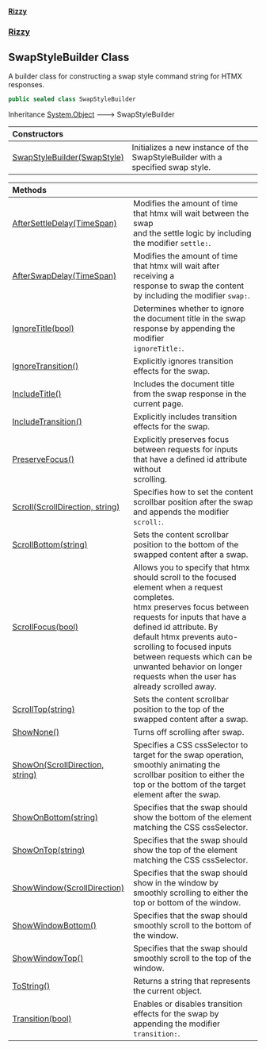 #### [Rizzy](index.md 'index')
### [Rizzy](Rizzy.md 'Rizzy')

## SwapStyleBuilder Class

A builder class for constructing a swap style command string for HTMX responses.

```csharp
public sealed class SwapStyleBuilder
```

Inheritance [System.Object](https://docs.microsoft.com/en-us/dotnet/api/System.Object 'System.Object') &#129106; SwapStyleBuilder

| Constructors | |
| :--- | :--- |
| [SwapStyleBuilder(SwapStyle)](Rizzy.SwapStyleBuilder.SwapStyleBuilder(Rizzy.SwapStyle).md 'Rizzy.SwapStyleBuilder.SwapStyleBuilder(Rizzy.SwapStyle)') | Initializes a new instance of the SwapStyleBuilder with a specified swap style. |

| Methods | |
| :--- | :--- |
| [AfterSettleDelay(TimeSpan)](Rizzy.SwapStyleBuilder.AfterSettleDelay(System.TimeSpan).md 'Rizzy.SwapStyleBuilder.AfterSettleDelay(System.TimeSpan)') | Modifies the amount of time that htmx will wait between the swap <br/>and the settle logic by including the modifier `settle:`. |
| [AfterSwapDelay(TimeSpan)](Rizzy.SwapStyleBuilder.AfterSwapDelay(System.TimeSpan).md 'Rizzy.SwapStyleBuilder.AfterSwapDelay(System.TimeSpan)') | Modifies the amount of time that htmx will wait after receiving a <br/>response to swap the content by including the modifier `swap:`. |
| [IgnoreTitle(bool)](Rizzy.SwapStyleBuilder.IgnoreTitle(bool).md 'Rizzy.SwapStyleBuilder.IgnoreTitle(bool)') | Determines whether to ignore the document title in the swap response by appending the modifier<br/>`ignoreTitle:`. |
| [IgnoreTransition()](Rizzy.SwapStyleBuilder.IgnoreTransition().md 'Rizzy.SwapStyleBuilder.IgnoreTransition()') | Explicitly ignores transition effects for the swap. |
| [IncludeTitle()](Rizzy.SwapStyleBuilder.IncludeTitle().md 'Rizzy.SwapStyleBuilder.IncludeTitle()') | Includes the document title from the swap response in the current page. |
| [IncludeTransition()](Rizzy.SwapStyleBuilder.IncludeTransition().md 'Rizzy.SwapStyleBuilder.IncludeTransition()') | Explicitly includes transition effects for the swap. |
| [PreserveFocus()](Rizzy.SwapStyleBuilder.PreserveFocus().md 'Rizzy.SwapStyleBuilder.PreserveFocus()') | Explicitly preserves focus between requests for inputs that have a defined id attribute without<br/>scrolling. |
| [Scroll(ScrollDirection, string)](Rizzy.SwapStyleBuilder.Scroll(Rizzy.ScrollDirection,string).md 'Rizzy.SwapStyleBuilder.Scroll(Rizzy.ScrollDirection, string)') | Specifies how to set the content scrollbar position after the swap and appends the modifier `scroll:`. |
| [ScrollBottom(string)](Rizzy.SwapStyleBuilder.ScrollBottom(string).md 'Rizzy.SwapStyleBuilder.ScrollBottom(string)') | Sets the content scrollbar position to the bottom of the swapped content after a swap. |
| [ScrollFocus(bool)](Rizzy.SwapStyleBuilder.ScrollFocus(bool).md 'Rizzy.SwapStyleBuilder.ScrollFocus(bool)') | Allows you to specify that htmx should scroll to the focused element when a request completes.<br/>htmx preserves focus between requests for inputs that have a defined id attribute. By<br/>default htmx prevents auto-scrolling to focused inputs between requests which can be<br/>unwanted behavior on longer requests when the user has already scrolled away. |
| [ScrollTop(string)](Rizzy.SwapStyleBuilder.ScrollTop(string).md 'Rizzy.SwapStyleBuilder.ScrollTop(string)') | Sets the content scrollbar position to the top of the swapped content after a swap. |
| [ShowNone()](Rizzy.SwapStyleBuilder.ShowNone().md 'Rizzy.SwapStyleBuilder.ShowNone()') | Turns off scrolling after swap. |
| [ShowOn(ScrollDirection, string)](Rizzy.SwapStyleBuilder.ShowOn(Rizzy.ScrollDirection,string).md 'Rizzy.SwapStyleBuilder.ShowOn(Rizzy.ScrollDirection, string)') | Specifies a CSS cssSelector to target for the swap operation, smoothly animating the scrollbar position to either the<br/>top or the bottom of the target element after the swap. |
| [ShowOnBottom(string)](Rizzy.SwapStyleBuilder.ShowOnBottom(string).md 'Rizzy.SwapStyleBuilder.ShowOnBottom(string)') | Specifies that the swap should show the bottom of the element matching the CSS cssSelector. |
| [ShowOnTop(string)](Rizzy.SwapStyleBuilder.ShowOnTop(string).md 'Rizzy.SwapStyleBuilder.ShowOnTop(string)') | Specifies that the swap should show the top of the element matching the CSS cssSelector. |
| [ShowWindow(ScrollDirection)](Rizzy.SwapStyleBuilder.ShowWindow(Rizzy.ScrollDirection).md 'Rizzy.SwapStyleBuilder.ShowWindow(Rizzy.ScrollDirection)') | Specifies that the swap should show in the window by smoothly scrolling to either the top or bottom of the window. |
| [ShowWindowBottom()](Rizzy.SwapStyleBuilder.ShowWindowBottom().md 'Rizzy.SwapStyleBuilder.ShowWindowBottom()') | Specifies that the swap should smoothly scroll to the bottom of the window. |
| [ShowWindowTop()](Rizzy.SwapStyleBuilder.ShowWindowTop().md 'Rizzy.SwapStyleBuilder.ShowWindowTop()') | Specifies that the swap should smoothly scroll to the top of the window. |
| [ToString()](Rizzy.SwapStyleBuilder.ToString().md 'Rizzy.SwapStyleBuilder.ToString()') | Returns a string that represents the current object. |
| [Transition(bool)](Rizzy.SwapStyleBuilder.Transition(bool).md 'Rizzy.SwapStyleBuilder.Transition(bool)') | Enables or disables transition effects for the swap by appending the modifier `transition:`. |
